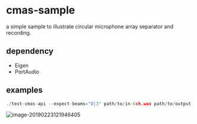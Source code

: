 # cmas-sample
a simple sample to illustrate circular microphone array separator and recording.

## dependency
   + Eigen
   + PortAudio



## examples

```cpp
./test-cmas-api --expect-beams="0|3" path/to/in-6ch.wav path/to/output.wav 
```



![image-20190223121946405](https://github.com/danhuixie/cmas-sample/blob/master/sample_result.jpg)
